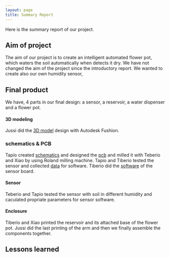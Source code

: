 ```yaml
---
layout: page
title: Summary Report
---
```

Here is the summary report of our project.

## Aim of project

The aim of our project is to create an intelligent automated flower pot, which waters the soil automatically when detects it dry. We have not changed the aim of the project since the introductory report. We wanted to create also our own humidity sensor,


## Final product
We have, 4 parts in our final design: a sensor, a reservoir, a water dispenser and a flower pot.   
#### 3D modeling
Jussi did the [3D model](https://github.com/txjt/SmartPot/tree/master/models/Concept2) design with Autodesk Fushion. 
### schematics & PCB
Tapio created [schematics](https://github.com/txjt/SmartPot/blob/master/SmartPot_schematics.pdf) and designed the [pcb](https://github.com/txjt/SmartPot/blob/master/DigiFab_no_MCU.pdf) and milled it with Teberio and Xiao by using Roland milling machine. Tapio and Tiberio tested the sensor and collected [data](https://github.com/txjt/SmartPot/tree/master/%20osclilloscope) for software. Tiberio did the [software](https://github.com/txjt/SmartPot/tree/master/software) of the sensor board.
#### Sensor
Teberio and Tapio tested the sensor with soil in different humidity and caculated propriate parameters for sensor software.

#### Enclosure
Tiberio and Xiao printed the reservoir and its attached base of the flower pot. Jussi did the last printing of the arm and then we finally assemble the components together.

## Lessons learned
